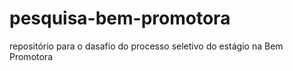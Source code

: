 # pesquisa-bem-promotora
 repositório para o dasafio do processo seletivo do estágio na Bem Promotora
